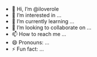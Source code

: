 - 👋 Hi, I’m @iloverole
- 👀 I’m interested in ...
- 🌱 I’m currently learning ...
- 💞️ I’m looking to collaborate on ...
- 📫 How to reach me ...
- 😄 Pronouns: ...
- ⚡ Fun fact: ...

<!---
iloverole/iloverole is a ✨ special ✨ repository because its `README.md` (this file) appears on your GitHub profile.
You can click the Preview link to take a look at your changes.
--->

